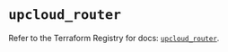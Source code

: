 # `upcloud_router`

Refer to the Terraform Registry for docs: [`upcloud_router`](https://registry.terraform.io/providers/upcloudltd/upcloud/5.24.1/docs/resources/router).
